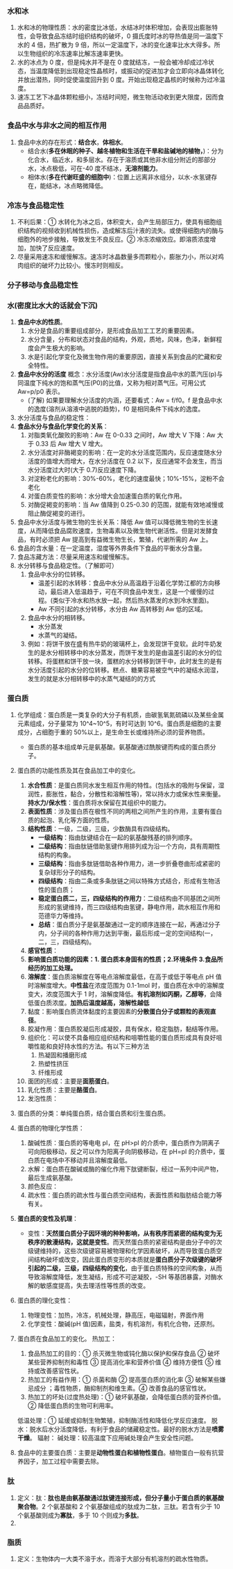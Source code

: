 ### 水和冰

1. 水和冰的物理性质：水的密度比冰低，水结冰时体积增加，会表现出膨胀特性，会导致食品冻结时组织结构的破坏，0 摄氏度时冰的导热值是同一温度下水的 4 倍，热扩散为 9 倍，所以一定温度下，冰的变化速率比水大得多。所以生物组织的冷冻速率比解冻速率更快。
2. 水的冰点为 0 度，但是纯水并不是在 0 度就结冻，一般会被冷却成过冷状态，当温度降低到出现稳定性晶核时，或振动的促进加才会立即向冰晶体转化并放出潜热，同时促使温度回升到 0 度。开始出现稳定晶核的时候称为过冷温度。
3. 速冻工艺下冰晶体颗粒细小，冻结时间短，微生物活动收到更大限度，因而食品品质好。

### 食品中水与非水之间的相互作用

1. 食品中水的存在形式：**结合水**，**体相水**。
   - 结合水(**多在休眠的种子、越冬植物和生活在干旱和盐碱地的植物，**)：分为化合水，临近水，和多层水。存在于溶质或其他非水组分附近的那部分水，冰点极低，可在-40 度不结冰，**无溶剂能力**。
   - 相体水(**多在代谢旺盛的细胞中**)：位置上远离非水组分，以水-水氢键存在，能结冰，冰点略微降低。

### 冷冻与食品稳定性

1. 不利后果：① 水转化为冰之后，体积变大，会产生局部压力，使具有细胞组织结构的视频收到机械性损伤，造成解冻后汁液的流失。或使得细胞内的酶与细胞外的地步接触，导致发生不良反应。② 冷冻浓缩效应。即溶质浓度增加，加快了反应速度。
2. 尽量采用速冻和缓慢解冻。速冻时冰晶数量多而颗粒小，膨胀力小，所以对鸡肉组织的破坏力比较小。慢冻时则相反。

### 分子移动与食品稳定性

### 水(密度比水大的话就会下沉)

1. **食品中水的性质**。
   1. 水分是食品的重要组成部分，是形成食品加工工艺的重要因素。
   2. 水分含量，分布和状态对食品的结构，外观，质地，风味，色泽，新鲜程度会产生极大的影响。
   3. 水是引起化学变化及微生物作用的重要原因，直接关系到食品的贮藏和安全特性。
1. **食品中水分的活度**
   概念：水分活度(Aw)水分活度是指食品中水的蒸汽压(p)与同温度下纯水的饱和蒸气压(P0)的比值，又称为相对蒸气压。可用公式 Aw=p/p0 表示。
   - (了解) 如果要理解水分活度的内涵，还要看式：Aw = f/f0。f 是食品中水的逸度(溶剂从溶液中逃脱的趋势)，f0 是相同条件下纯水的逸度。
1. 水分活度与食品的稳定性：
1. **食品水分与食品化学变化的关系**：
   1. 对脂类氧化酸败的影响：Aw 在 0-0.33 之间时，Aw 增大 V 下降：Aw 大于 0.33 后 Aw 增大 V 增大。
   2. 水分活度对非酶褐变的影响：在一定的水分活度范围内，反应速度随水分活度的值增大而增大，在水分活度在 0.2 以下，反应通常不会发生，而当水分活度过大时(大于 0.7)反应速度下降。
   3. 对淀粉老化的影响：30%-60%，老化的速度最快；10%-15%，淀粉不会老化
   4. 对蛋白质变性的影响：水分增大会加速蛋白质的氧化作用。
   5. 对酶促褐变的影响：当 Aw 值降到 0.25-0.30 的范围，就能有效地减慢或阻止酶促褐变的进行。
1. 食品中水分活度与微生物的生长关系：降低 Aw 值可以降低微生物的生长速度，从而降低食品腐败速度，生物毒素以及微生物代谢活性。但是对发酵食品，有时必须把 Aw 提高到有益微生物生长，繁殖，代谢所需的 Aw 上。
1. 食品的含水量：在一定温度，湿度等外界条件下食品的平衡水分含量。
1. 食品冻藏方法：尽量采用速冻和缓慢解冻。
1. 水分转移与食品稳定性。（了解即可）
   1. 食品中水分的位转移。
      - 温差引起的水转移：食品中水分从高温趋于沿着化学势江都的方向移动，最后进入低温趋于，可在不同食品中发生，这是一个缓慢的过程。(类似于冷水和热水放一起，然后热水蒸发的水到冷水里面)。
      - Aw 不同引起的水分转移，水分由 Aw 高转移到 Aw 低的区域。
   2. 食品中水分的相转移。
      - 水分蒸发
      - 水蒸气的凝结。
   3. 例如：将饼干放在盛有热牛奶的玻璃杯上，会发现饼干变软。此时牛奶发生的是水分相转移中的水分蒸发，而饼干发生的是由温差引起的水分的位转移。将蛋糕和饼干放一块，蛋糕的水分转移到饼干中，此时发生的是有水分活度引起的水分的位转移。糕点、糖果容易被空气中的凝结水润湿，发生的就是水分相转移中的水蒸气凝结的的方式

### 蛋白质

1. 化学组成：蛋白质是一类复杂的大分子有机质，由碳氢氧氮硫磷以及某些金属元素组成，分子量常为 10^4~10^5，有时可达到 10^6。蛋白质是细胞的主要成分，占细胞于重的 50%以上，是生命生长或维持所必须的营养物质。
   - 蛋白质的基本组成单元是氨基酸。氨基酸通过酰胺键而构成的蛋白质分子。
2. 蛋白质的功能性质及其在食品加工中的变化。
   1. **水合性质**：是蛋白质同水发生相互作用的特性。(包括水的吸附与保留，湿润性，膨胀性，黏合，分散性和溶解性等)，常以持水力或保水性来衡量。
      **持水力/保水性**：蛋白质将水保留在其组织中的能力。
   2. **表面性质**：涉及蛋白质在极性不同的两相之间所产生的作用，主要有蛋白质的起泡、乳化等方面的性质。
   3. **结构性质**：一级，二级，三级，少数酶具有四级结构。
      - **一级结构**：指由肽键结合在一起的氨基酸残基的排列顺序。
      - **二级结构**：指由肽链借助氢键作用排列成为沿一个方向，具有周期性结构的构象。
      - **三级结构**：指由多肽链借助各种作用力，进一步折叠卷曲形成紧密的复杂球形分子的结构。
      - **四级结构**：指由二条或多条肽链之间以特殊方式结合，形成有生物活性的蛋白质；
      - **稳定蛋白质二，三，四级结构的作用力**：二级结构由不同基团之间所形成的氢键维持，而三四级结构由氢键，静电作用，疏水相互作用和范德华力等维持。
      - **总结**：蛋白质分子是氨基酸通过一定的顺序连接在一起，再通过分子内，分子间的各种作用力达到平衡，最后形成一定的空间结构(一，二，三，四级结构)。
   4. **感官性质**：
   5. **影响蛋白质功能的因素：1. 蛋白质本身固有的性质；2.环境条件 3.食品所经历的加工处理。**
   6. **溶解度**：蛋白质溶解度在等电点溶解度最低，在高于或低于等电点 pH 值时溶解度增大。**中性盐**在浓度范围为 0.1-1mol 时，蛋白质在水中的溶解度变大，浓度范围大于 1 时，溶解度降低。**有机溶剂如丙酮，乙醇等**，会降低蛋白质浓度。**加热后温度越高，溶解性越低**
   7. 黏度：影响蛋白质流体黏度的主要因素的**分散蛋白分子或颗粒的表观直径**。
   8. 胶凝作用：蛋白质胶凝后形成凝胶，具有保水，稳定脂肪，黏结等作用。
   9. 组织化：可以使不具备相应组织结构和咀嚼性能的蛋白质形成具有良好咀嚼性能和良好持水性的方法。有以下三种方法
      1. 热凝固和播磨形成
      2. 热塑性挤压
      3. 纤维形成
   10. 面团的形成：主要是**面筋蛋白**。
   11. 乳化性质：主要是**酪蛋白**。
   12. 发泡性质：
3. 蛋白质的分类：单纯蛋白质，结合蛋白质和衍生蛋白质。
4. 蛋白质的物理化学性质：
   1. 酸碱性质：蛋白质的等电电 pI，在 pH>pI 的介质中，蛋白质作为阴离子可向阳极移动，反之可以作为阳离子向阴极移动，在 pH=pI 的介质中，蛋白质在电场中不移动并且溶解度最低。
   2. 水解：蛋白质在酸碱或酶的催化作用下肽键断裂，经过一系列中间产物，最后生成氨基酸。
   3. 颜色反应：
   4. 疏水性：蛋白质的疏水性与蛋白质空间结构，表面性质和脂肪结合能力等有关。
5. **蛋白质的变性及机理**：
   - 变性：**天然蛋白质分子因环境的种种影响，从有秩序而紧密的结构变为无秩序的散漫结构，这就是变性**。而天然蛋白质的紧密结构是由分子中的次级键维持的，这些次级键容易被物理和化学因素破坏，从而导致蛋白质空间结构破坏或改变，因此蛋白质变形的本质就是**蛋白质分子次级键的破坏引起的二级，三级，四级结构的变化**，由于蛋白质特殊的空间构象，从而导致溶解度降低，发生凝结，形成不可逆凝胶，-SH 等基团暴露，对酶水解的敏感度提高，失去理活性等性质的改变。
6. 蛋白质的理化变性：

   1. 物理变性：加热，冷冻，机械处理，静高压，电磁辐射，界面作用
   2. 化学变性：酸碱(pH 值)因素，盐类，有机溶剂，有机化合物，还原剂。

7. 蛋白质在食品加工的变化。
   热加工：

   1. 食品热加工的目的：① 杀灭微生物或钝化酶以保护和保存食品 ② 破坏某些营养抑制剂和毒性 ③ 提高消化率和营养价值 ④ 维持方便性 ⑤ 维持或改善感官性状。
   2. 热加工的有益作用：① 杀菌和酶 ② 提高蛋白质的消化率 ③ 破解某些嫌忌成分 ；毒性物质，酶抑制剂和维生素。④ 改善食品的感官性状。
   3. 热加工的坏处(过度热处理)：① 破坏氨基酸，会降低蛋白质的营养价值。② 降低蛋白质的生物可利用率。

   低温处理：① 延缓或抑制生物繁殖，抑制酶活性和降低化学反应速度。
   脱水：脱水后水分活度降低，有利于食品的储藏稳定性。最好的脱水方法是**喷雾干燥**。
   辐射：
   碱处理：较高温度下应用碱处理会产生安全性问题。

8. 食品中的主要蛋白质：主要是**动物性蛋白和植物性蛋白**。植物蛋白一般有抗营养因子，加工过程中需要去除。

### 肽

1. 定义：肽：**肽也是由氨基酸通过肽键连接形成，但分子量小于蛋白质的氨基酸聚合物**。2 个氨基酸和 2 个氨基酸组成的肽成为二肽，三肽。若含有少于 10 个氨基酸则成为**寡肽**，多于 10 个则成为**多肽**。
2.

### 脂质

1. 定义：生物体内一大类不溶于水，而溶于大部分有机溶剂的疏水性物质。
